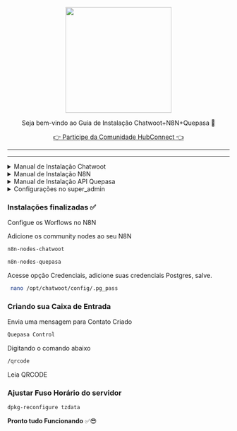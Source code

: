 <p align="center">
<img src="https://cwmkt.com.br/wp-content/uploads/2024/04/logo_github.png" width="240" />
<p align="center">Seja bem-vindo ao Guia de Instalação Chatwoot+N8N+Quepasa 🚀</p>
</p>

<p align="center"> 
<a href="https://hubconnect.top" target="_blank">👉 Participe da Comunidade HubConnect 👈</a>
</p>

<hr />
<hr />

<details>
<summary>Manual de Instalação Chatwoot</summary>

### Atualize sua máquina com os últimos pacotes

```bash
sudo apt update && apt upgrade -y
```

### Baixe o instalador automático do Chatwoot

```bash
wget https://get.chatwoot.app/linux/install.sh
```

### Execute a permisão no arquivo install.sh

```bash
chmod +x install.sh
```

### Inicie a instalação, digite "yes" para SSL, em seguida digite seu dominio e prossiga confimando com yes.
### Esse processo vai levar média ~ 15

  ```bash
./install.sh --install
  ```

Use as opções abaixo

yes

app.dominio.com.br

contato@dominio.com.br

yes para todos

### Alterando Idioma e ativando sua tela de cadastro

```bash
nano /home/chatwoot/chatwoot/.env
```

Altere a linha:

`DEFAULT_LOCALE=pt_BR` para `ENABLE_ACCOUNT_SIGNUP=true`

```bash
systemctl daemon-reload && systemctl restart chatwoot.target
```

Acesse: app.seudominio.com.br

Faça seu cadastro

### Habilitando configurações ocultas do Chatwoot no banco de dados PostgreSQL

```bash
sudo -i -u postgres psql
\c chatwoot_production
```

```bash
update installation_configs set locked = false;
```

```bash
\q
```

</details>

<details>
<summary>Manual de Instalação N8N</summary>

#### Para seu Chatwoot funcionar corretamente com API Quepasa, instale a versão abaixo compativél

Migração de banco de dados sqlite para Postgres

### Criando Banco de dados Usuario e Senha

```bash
sudo -i -u postgres psql
```

Defina uma senha segura para acesso ao banco de dados

```bash
CREATE ROLE n8n_user WITH LOGIN PASSWORD 'SenhaAqui';
```

```bash
CREATE DATABASE n8n_db;
```

```bash
GRANT ALL PRIVILEGES ON DATABASE n8n_db TO n8n_user;
```

```bash
GRANT CONNECT ON DATABASE n8n_db TO n8n_user;
```

```bash
\q
```

### Instale a última versão do n8n

```bash
npm install -g n8n@1.54.4
```

```bash
npm install pm2 -g
```

```bash
wget https://dl.google.com/linux/direct/google-chrome-stable_current_amd64.deb
```

```bash
sudo apt install ./google-chrome-stable_current_amd64.deb
```

```bash
sudo nano /etc/nginx/sites-available/n8n
```

```bash
server {
  server_name conector.dominio.com.br;
  
  underscores_in_headers on;

  location / {

   proxy_pass http://127.0.0.1:5678;
   proxy_pass_header Authorization;
   proxy_set_header Upgrade $http_upgrade;
   proxy_set_header Connection "upgrade";
   proxy_set_header Host $host;
   proxy_set_header X-Forwarded-Proto $scheme;
   proxy_set_header X-Forwarded-Ssl on; # Optional
   proxy_set_header X-Real-IP $remote_addr;
   proxy_set_header X-Forwarded-For $proxy_add_x_forwarded_for;
   proxy_http_version 1.1;
   proxy_set_header Connection "";
   proxy_buffering off;
   client_max_body_size 0;
   proxy_read_timeout 36000s;
   proxy_redirect off;
  }
  add_header Strict-Transport-Security "max-age=31536000; includeSubDomains" always;
  ssl_protocols TLSv1.2 TLSv1.3;
} 
  ```

```bash
sudo ln -s /etc/nginx/sites-available/n8n /etc/nginx/sites-enabled
```

```bash
sudo certbot --nginx
```

```bash
sudo service nginx restart
```

```bash
pm2 start n8n --cron-restart="0 0 * * *" -- start
```

### Execute esse comando abaixo para não cair seu n8n quando você reiniciar sua VPS

```bash
sudo pm2 startup ubuntu -u root && sudo pm2 startup ubuntu -u root --hp /root && sudo pm2 save
```

```bash
nano /root/.n8n/.env
```

Altere as seguintes variaveis baixo no arquivo `.env`

DB_POSTGRESDB_PASSWORD=SenhaAqui

C8Q_QP_DEFAULT_USER=coloque email do Quepasa

C8Q_QP_BOTTITLE=Nome do seu site

C8Q_CW_PUBLIC_URL=domniochatwoot

C8Q_QP_CONTACT=Seu email

C8Q_QP_DEFAULT_USER=Seu email

WEBHOOK_URL=https://conector.dominio.com.br

N8N_EDITOR_BASE_URL=https://conector.dominio.com.br

```
DB_TYPE=postgresdb
DB_POSTGRESDB_HOST=localhost
DB_POSTGRESDB_PORT=5432
DB_POSTGRESDB_USER=n8n_user
DB_POSTGRESDB_PASSWORD=SenhaAqui
DB_POSTGRESDB_DATABASE=n8n_db
C8Q_SINGLETHREAD=false
C8Q_QUEPASAINBOXCONTROL=1001
C8Q_GETCHATWOOTCONTACTS=1002
C8Q_QUEPASACHATCONTROL=1003
C8Q_CHATWOOTPROFILEUPDATE=1004
C8Q_POSTTOWEBCALLBACK=1005
C8Q_POSTTOCHATWOOT=1006
C8Q_CHATWOOTTOQUEPASAGREETINGS=1007
C8Q_TOCHATWOOTTRANSCRIPT=pi4APHD9F05Dv6FR
C8Q_TOCHATWOOTTRANSCRIPTRESUME=true
C8Q_MSGFOR_NO_CSAT=true
C8Q_CHATWOOTEXTRA=iiEsUj7ybtzEZAFj
C8Q_CW_PUBLIC_URL="chatwoot.seudominio.com.br"
C8Q_QP_DEFAULT_USER="contato@seudominio.com.br"
C8Q_QP_BOTTITLE="Chatwoot"
C8Q_QP_CONTACT="contato@seudominio.com.br"
N8N_EDITOR_BASE_URL="https://conector.dominio.com.br"
WEBHOOK_URL="https://conector.dominio.com.br"
EXECUTIONS_DATA_PRUNE=true
EXECUTIONS_DATA_MAX_AGE=168
EXECUTIONS_DATA_PRUNE_MAX_COUNT=5000
GENERIC_TIMEZONE="America/Sao_Paulo"
```

### Cria um link simbólico chamado ".env" que aponta para o arquivo "./.n8n/.env" no sistema de arquivos.

```bash
ln -s ./.n8n/.env .env
pm2 restart all --update-env
```

OBS: Não crie sua conta agora, antes de instalar API Quepasa!

</details>

<details>
<summary>Manual de Instalação API Quepasa</summary>

#### Instalação da API e importação dos worflows automáticos

```
git clone https://github.com/nocodeleaks/quepasa /opt/quepasa-source
bash /opt/quepasa-source/helpers/install.sh
bash /opt/quepasa-source/helpers/update-workflows.sh
```

```bash
sudo nano /etc/nginx/sites-available/quepasa
```

```bash
server {

  server_name quepasa.dominio.com.br;

  location / {

    proxy_pass http://127.0.0.1:31000;

    proxy_http_version 1.1;

    proxy_set_header Upgrade $http_upgrade;

    proxy_set_header Connection 'upgrade';

    proxy_set_header Host $host;

    proxy_set_header X-Real-IP $remote_addr;

    proxy_set_header X-Forwarded-Proto $scheme;

    proxy_set_header X-Forwarded-For $proxy_add_x_forwarded_for;
    
    proxy_cache_bypass $http_upgrade;

  }

  }
```

```bash
sudo ln -s /etc/nginx/sites-available/quepasa /etc/nginx/sites-enabled
```

```bash
sudo certbot --nginx
```

```bash
sudo service nginx restart
```

### Ativando SSL da API Quepasa

```bash
nano /opt/quepasa-source/src/.env
```

Adicione na linha 1 `APP_TITLE=Nome da Sua Empresa`

Alterar linha 2 de `WEBSOCKETSSL=false` para `WEBSOCKETSSL=true`

```bash
systemctl restart quepasa
```

Agora sim! Tá liberado para fazer o cadastro no n8n na Quepasa 😎

</details>

<details>
<summary>Configurações no super_admin</summary>

#### Acesse super Admin

https://app.seudominio.com.br/super_admin

Navegue até a opção > installation_configs

```bash
LOGO
LOGO_THUMBNAIL
NOMES CHATWOOT:
```

### Alterando nomes na Plataforma

```bash
INSTALLATION_NAME
BRAND_NAME
TERMOS E POLITICA DE PRIVACIDADE
TERMS_URL
PRIVACY_URL
BRAND_URL
WIDGET_BRAND_URL
```
</details>

### Instalações finalizadas ✅

Configue os Worflows no N8N

Adicione os community nodes ao seu N8N

```bash
n8n-nodes-chatwoot
```

```bash
n8n-nodes-quepasa
```

Acesse opção Credenciais, adicione suas credenciais Postgres, salve.

```bash
 nano /opt/chatwoot/config/.pg_pass
```

### Criando sua Caixa de Entrada

Envia uma mensagem para Contato Criado

```bash
Quepasa Control
```
Digitando o comando abaixo

```bash
/qrcode
```

Leia QRCODE

### Ajustar Fuso Horário do servidor

```bash
dpkg-reconfigure tzdata
```


**Pronto tudo Funcionando** ✅😎
